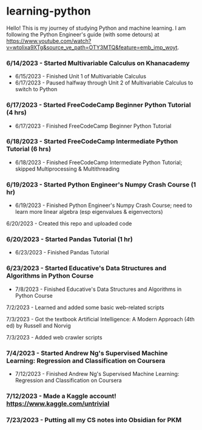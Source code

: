 # learning-python
Hello! This is my journey of studying Python and machine learning. I am following the Python Engineer's guide (with some detours) at https://www.youtube.com/watch?v=wtolixa9XTg&source_ve_path=OTY3MTQ&feature=emb_imp_woyt.
	
### 6/14/2023 - Started Multivariable Calculus on Khanacademy
* 6/15/2023 - Finished Unit 1 of Multivariable Calculus  
* 6/17/2023 - Paused halfway through Unit 2 of Multivariable Calculus to switch to Python

### 6/17/2023 - Started FreeCodeCamp Beginner Python Tutorial (4 hrs)
* 6/17/2023 - Finished FreeCodeCamp Beginner Python Tutorial

### 6/18/2023 - Started FreeCodeCamp Intermediate Python Tutorial (6 hrs)
* 6/18/2023 - Finished FreeCodeCamp Intermediate Python Tutorial; skipped Multiprocessing & Multithreading

### 6/19/2023 - Started Python Engineer's Numpy Crash Course (1 hr)
* 6/19/2023 - Finished Python Engineer's Numpy Crash Course; need to learn more linear algebra (esp eigenvalues & eigenvectors)

6/20/2023 - Created this repo and uploaded code

### 6/20/2023 - Started Pandas Tutorial (1 hr)
* 6/23/2023 - Finished Pandas Tutorial

### 6/23/2023 - Started Educative's Data Structures and Algorithms in Python Course
* 7/8/2023 - Finished Educative's Data Structures and Algorithms in Python Course

7/2/2023 - Learned and added some basic web-related scripts

7/3/2023 - Got the textbook Artificial Intelligence: A Modern Approach (4th ed) by Russell and Norvig

7/3/2023 - Added web crawler scripts

### 7/4/2023 - Started Andrew Ng's Supervised Machine Learning: Regression and Classification on Coursera
* 7/12/2023 - Finished Andrew Ng's Supervised Machine Learning: Regression and Classification on Coursera

### 7/12/2023 - Made a Kaggle account! https://www.kaggle.com/untrivial

### 7/23/2023 - Putting all my CS notes into Obsidian for PKM